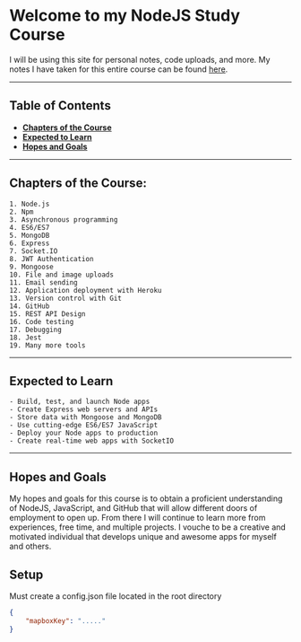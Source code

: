 # **Welcome to my NodeJS Study Course**
I will be using this site for personal notes, code uploads, and more.
My notes I have taken for this entire course can be found [here](https://github.com/TheRealWulf/NodeJS-Study/blob/master/notes.md).

---
## **Table of Contents**
  * [**Chapters of the Course**](#chapters-of-the-course)
  * [**Expected to Learn**](#expected-to-learn)
  * [**Hopes and Goals**](#hopes-and-goals)
---

## **Chapters of the Course:**
```
1. Node.js
2. Npm
3. Asynchronous programming
4. ES6/ES7
5. MongoDB
6. Express
7. Socket.IO
8. JWT Authentication
9. Mongoose
10. File and image uploads
11. Email sending
12. Application deployment with Heroku
13. Version control with Git
14. GitHub
15. REST API Design
16. Code testing
17. Debugging
18. Jest
19. Many more tools
```
---

## **Expected to Learn**
```
- Build, test, and launch Node apps 
- Create Express web servers and APIs
- Store data with Mongoose and MongoDB
- Use cutting-edge ES6/ES7 JavaScript
- Deploy your Node apps to production
- Create real-time web apps with SocketIO
```
---

## **Hopes and Goals**
My hopes and goals for this course is to obtain a proficient understanding of NodeJS, JavaScript, and GitHub that will allow different doors of employment to open up. From there I will continue to learn more from experiences, free time, and multiple projects. I vouche to be a creative and motivated individual that develops unique and awesome apps for myself and others.


## Setup

Must create a config.json file located in the root directory

```json
{
    "mapboxKey": "....."
}
```